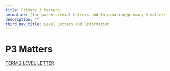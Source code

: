 ```yaml
---
title: Primary 3 Matters
permalink: /for-parents/Level-Letters-and-Information/primary-3-matters
description: ""
third_nav_title: Level Letters and Information
---
```

# P3 Matters
[ TERM 2 LEVEL LETTER](/files/2020_Term_2_Level_Letter__Primary_3%20.pdf)